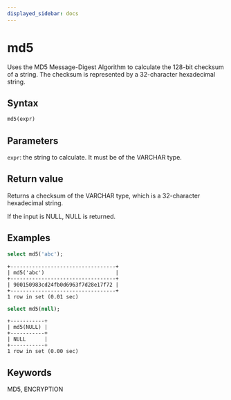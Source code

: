 ```yaml
---
displayed_sidebar: docs
---
```


# md5

Uses the MD5 Message-Digest Algorithm to calculate the 128-bit checksum of a string. The checksum is represented by a 32-character hexadecimal string.

## Syntax

```sql
md5(expr)
```

## Parameters

`expr`: the string to calculate. It must be of the VARCHAR type.

## Return value

Returns a checksum of the VARCHAR type, which is a 32-character hexadecimal string.

If the input is NULL, NULL is returned.

## Examples

```sql
select md5('abc');
```

```plaintext
+----------------------------------+
| md5('abc')                       |
+----------------------------------+
| 900150983cd24fb0d6963f7d28e17f72 |
+----------------------------------+
1 row in set (0.01 sec)
```

```sql
select md5(null);
```

```plaintext
+-----------+
| md5(NULL) |
+-----------+
| NULL      |
+-----------+
1 row in set (0.00 sec)
```

## Keywords

MD5, ENCRYPTION